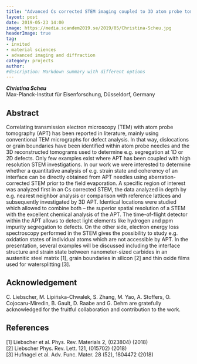 ```yaml
---
title: "Advanced Cs corrected STEM imaging coupled to 3D atom probe tomography"
layout: post
date: 2019-05-23 14:00
image: https://media.scandem2019.se/2019/05/Christina-Scheu.jpg
headerImage: true
tag:
- invited
- material sciences
- advanced imaging and diffraction
category: projects
author:
#description: Markdown summary with different options
---
```


_**Christina Scheu**_<br/>
Max-Planck-Institut für Eisenforschung, Düsseldorf, Germany<br/>

## Abstract

Correlating transmission electron microscopy (TEM) with atom probe tomography (APT) has been reported in literature, mainly using conventional TEM micrographs for defect analysis. In that way, dislocations or grain boundaries have been identified within atom probe needles and the 3D reconstructed tomograms used to determine e.g. segregation at 1D or 2D defects. Only few examples exist where APT has been coupled with high resolution STEM investigations. In our work we were interested to determine whether a quantitative analysis of e.g. strain state and coherency of an interface can be directly obtained from APT needles using aberration-corrected STEM prior to the field evaporation. A specific region of interest was analyzed first in an Cs corrected STEM, the data analyzed in depth by e.g. nearest neighbor analysis or comparison with reference lattices and subsequently investigated by 3D APT. Identical locations were studied which allowed to combine both – the superior spatial resolution of a STEM with the excellent chemical analysis of the APT. The time-of-flight detector within the APT allows to detect light elements like hydrogen and ppm impurity segregation to defects. On the other side, electron energy loss spectroscopy performed in the STEM gives the possibility to study e.g. oxidation states of individual atoms which are not accessible by APT. In the presentation, several examples will be discussed including the interface structure and strain state between nanometer-sized carbides in an austenitic steel matrix [1], grain boundaries in silicon [2] and thin oxide films used for watersplitting [3]. <br/>

## Acknowledgement
C. Liebscher, M. Lipińska-Chwalek, S. Zhang, M. Yao, A. Stoffers, O. Cojocaru-Miredin, B. Gault, D. Raabe and G. Dehm are gratefully acknowledged for the fruitful collaboration and contribution to the work.<br/>

## References
[1] Liebscher et al. Phys. Rev. Materials 2, (023804) (2018)<br/>
[2] Liebscher Phys. Rev. Lett. 121, (015702) (2018) <br/>
[3] Hufnagel et al. Adv. Func. Mater. 28 (52), 1804472 (2018)<br/>
